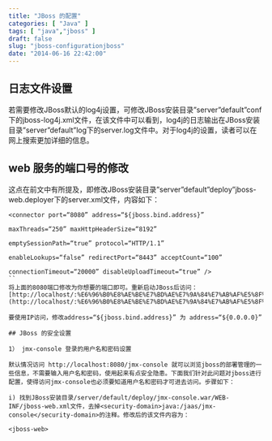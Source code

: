 ```yaml
---
title: "JBoss 的配置"
categories: [ "Java" ]
tags: [ "java","jboss" ]
draft: false
slug: "jboss-configurationjboss"
date: "2014-06-16 22:42:00"
---
```


## 日志文件设置

若需要修改JBoss默认的log4j设置，可修改JBoss安装目录”server”default”conf下的jboss-log4j.xml文件，在该文件中可以看到，log4j的日志输出在JBoss安装目录”server”default”log下的server.log文件中。对于log4j的设置，读者可以在网上搜索更加详细的信息。

## web 服务的端口号的修改
这点在前文中有所提及，即修改JBoss安装目录”server”default”deploy”jboss-web.deployer下的server.xml文件，内容如下：


<!--more-->


```
<connector port=“8080” address=“${jboss.bind.address}”

maxThreads=“250” maxHttpHeaderSize=“8192”

emptySessionPath=“true” protocol=“HTTP/1.1”

enableLookups=“false” redirectPort=“8443” acceptCount=“100”

connectionTimeout=“20000” disableUploadTimeout=“true” />
``
将上面的8080端口修改为你想要的端口即可。重新启动JBoss后访问：[http://localhost/:%E6%96%B0%E8%AE%BE%E7%BD%AE%E7%9A%84%E7%AB%AF%E5%8F%A3%EF%BC%8C%E5%8F%AF%E7%9C%8B%E5%88%B0JBoss%E7%9A%84%E6%AC%A2%E8%BF%8E%E7%95%8C%E9%9D%A2%E3%80%82](http://localhost/:%E6%96%B0%E8%AE%BE%E7%BD%AE%E7%9A%84%E7%AB%AF%E5%8F%A3%EF%BC%8C%E5%8F%AF%E7%9C%8B%E5%88%B0JBoss%E7%9A%84%E6%AC%A2%E8%BF%8E%E7%95%8C%E9%9D%A2%E3%80%82)

要使用IP访问，修改address=“${jboss.bind.address}” 为 address=“${0.0.0.0}”

## JBoss 的安全设置

1） jmx-console 登录的用户名和密码设置

默认情况访问 http://localhost:8080/jmx-console 就可以浏览jboss的部署管理的一些信息，不需要输入用户名和密码，使用起来有点安全隐患。下面我们针对此问题对jboss进行配置，使得访问jmx-console也必须要知道用户名和密码才可进去访问。步骤如下：

i) 找到JBoss安装目录/server/default/deploy/jmx-console.war/WEB-INF/jboss-web.xml文件，去掉<security-domain>java:/jaas/jmx-console</security-domain>的注释。修改后的该文件内容为：

<jboss-web>